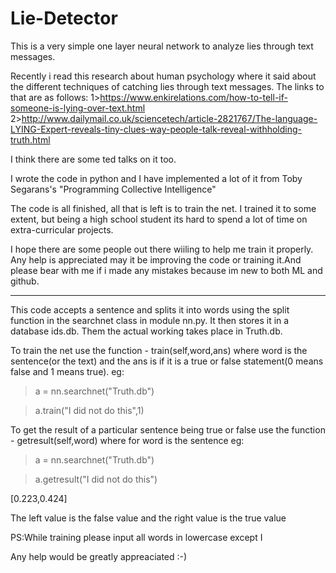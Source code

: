 # Lie-Detector
This is a very simple one layer neural network to analyze lies through text messages.

Recently i read this research about human psychology where it said about the different techniques of catching lies through text messages.
The links to that are as follows:
  1>https://www.enkirelations.com/how-to-tell-if-someone-is-lying-over-text.html
  2>http://www.dailymail.co.uk/sciencetech/article-2821767/The-language-LYING-Expert-reveals-tiny-clues-way-people-talk-reveal-withholding-truth.html
  
I think there are some ted talks on it too.
 
I wrote the code in python and I have implemented a lot of it from Toby Segarans's "Programming Collective Intelligence"
  
The code is all finished, all that is left is to train the net. I trained it to some extent, but being a high school student its hard to spend a lot of time on extra-curricular projects.

I hope there are some people out there wiiling to help me train it properly. Any help is appreciated may it be improving the code or training it.And please bear with me if i made any mistakes because im new to both ML and github.


----------------------------------------------------------------------------------------------------------------------------------------
This code accepts a sentence and splits it into words using the split function in the searchnet class in module nn.py. It then stores it in a database ids.db. Them the actual working takes place in Truth.db.

To train the net use the function - train(self,word,ans) where word is the sentence(or the text) and the ans is if it is a true or false statement(0 means false and 1 means true).
eg:

>a = nn.searchnet("Truth.db")

>a.train("I did not do this",1)

To get the result of a particular sentence being true or false use the function - getresult(self,word) where for word is the sentence
eg:

>a = nn.searchnet("Truth.db")

>a.getresult("I did not do this")

[0.223,0.424]

The left value is the false value and the right value is the true value

PS:While training please input all words in lowercase except I

Any help would be greatly appreaciated :-)
